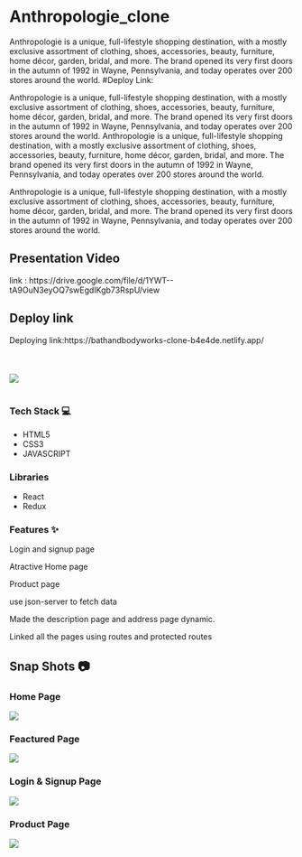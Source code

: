# Anthropologie_clone
Anthropologie is a unique, full-lifestyle shopping destination, with a mostly exclusive assortment of clothing, shoes, accessories, beauty, furniture, home décor, garden, bridal, and more. The brand opened its very first doors in the autumn of 1992 in Wayne, Pennsylvania, and today operates over 200 stores around the world.
#Deploy Link: 

Anthropologie is a unique, full-lifestyle shopping destination, with a mostly exclusive assortment of clothing, shoes, accessories, beauty, furniture, home décor, garden, bridal, and more. The brand opened its very first doors in the autumn of 1992 in Wayne, Pennsylvania, and today operates over 200 stores around the world.
Anthropologie is a unique, full-lifestyle shopping destination, with a mostly exclusive assortment of clothing, shoes, accessories, beauty, furniture, home décor, garden, bridal, and more. The brand opened its very first doors in the autumn of 1992 in Wayne, Pennsylvania, and today operates over 200 stores around the world.

Anthropologie is a unique, full-lifestyle shopping destination, with a mostly exclusive assortment of clothing, shoes, accessories, beauty, furniture, home décor, garden, bridal, and more. The brand opened its very first doors in the autumn of 1992 in Wayne, Pennsylvania, and today operates over 200 stores around the world.


<h2> Presentation Video</h2>
 link  :  https://drive.google.com/file/d/1YWT--tA9OuN3eyOQ7swEgdIKgb73RspU/view


<h2> Deploy link</h2>
Deploying link:https://bathandbodyworks-clone-b4e4de.netlify.app/


<br/>
<br/>
<br/><br/>
<img src="https://camo.githubusercontent.com/49173a392de18164443254deac936af1323f9b1e77273d464fe3549f72da5285/68747470733a2f2f63646e2d66736c792e796f747461612e6e65742f3564363639623339346631626266376362373738323661652f7777772e62617468616e64626f6479776f726b732e636f6d2f767e34622e3231362f6f6e2f64656d616e64776172652e7374617469632f53697465732d42617468416e64426f6479576f726b732d536974652f2d2f64656661756c742f647733633939393632312f696d616765732f7376672d69636f6e732f4c6f676f732d6d61696e2e7376673f796f63733d6f5f735f"/>

<br/>
<br/>



<h3>Tech Stack 💻</h3>
<ul>
 <li>HTML5</li>
<li>CSS3</li>
<li>JAVASCRIPT</li>
 </ul>
<h3>Libraries</h3>
<ul>
<li>React</li>
<li>Redux</li>
 </ul>
<h3>Features ✨</h3>

Login and signup page 

Atractive Home page

Product page

use json-server to fetch data

Made the description page and address page dynamic.

Linked all the pages using routes and protected routes

<h2>Snap Shots 📷</h2>
<h3>Home Page</h3>

<img src="https://user-images.githubusercontent.com/97525857/174084653-e82033f4-e844-4ddf-af6a-7aa2a0cfbf0b.png"/>

<h3>Feactured Page</h3>

<img src="https://user-images.githubusercontent.com/97525857/174084805-e15e7bd0-e3de-4d0a-a444-e0e33184e861.png" />

<h3>Login & Signup Page</h3>

<img src="https://user-images.githubusercontent.com/97525857/174085402-d62244f6-b6ee-4da5-a623-e34d6229b2d9.png" />

<h3>Product Page</h3>
<img src="https://user-images.githubusercontent.com/97525857/174085207-54166a84-d83c-43a1-9e40-8acfb955ac45.png" />
